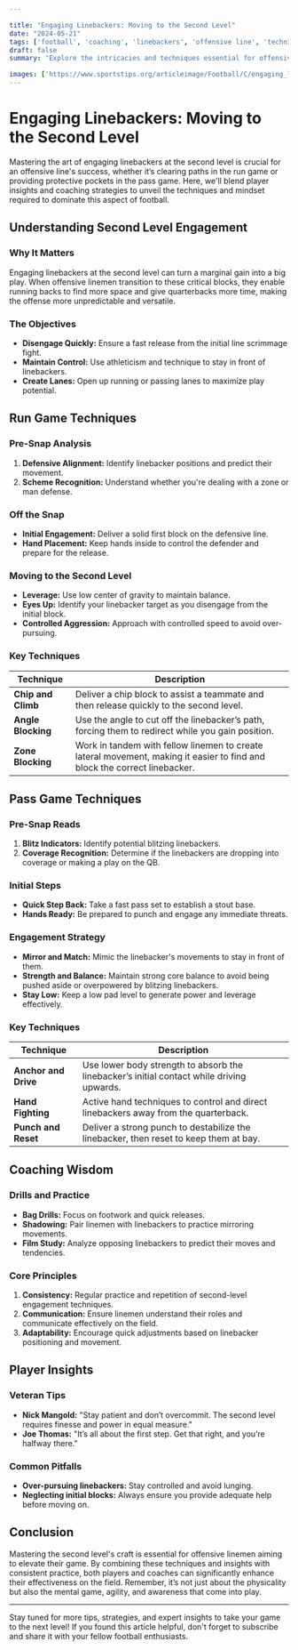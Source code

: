 ```yaml
---

title: "Engaging Linebackers: Moving to the Second Level"
date: "2024-05-21"
tags: ['football', 'coaching', 'linebackers', 'offensive line', 'techniques', 'run game', 'pass game', 'second level', 'strategy']
draft: false
summary: "Explore the intricacies and techniques essential for offensive linemen to effectively engage linebackers when moving to the second level in both run and pass plays."

images: ['https://www.sportstips.org/articleimage/Football/C/engaging_linebackers_moving_to_the_second_level.webp']
---
```


# Engaging Linebackers: Moving to the Second Level

Mastering the art of engaging linebackers at the second level is crucial for an offensive line's success, whether it’s clearing paths in the run game or providing protective pockets in the pass game. Here, we'll blend player insights and coaching strategies to unveil the techniques and mindset required to dominate this aspect of football.

## Understanding Second Level Engagement

### Why It Matters

Engaging linebackers at the second level can turn a marginal gain into a big play. When offensive linemen transition to these critical blocks, they enable running backs to find more space and give quarterbacks more time, making the offense more unpredictable and versatile.

### The Objectives

- **Disengage Quickly:** Ensure a fast release from the initial line scrimmage fight.
- **Maintain Control:** Use athleticism and technique to stay in front of linebackers.
- **Create Lanes:** Open up running or passing lanes to maximize play potential.

## Run Game Techniques

### Pre-Snap Analysis

1. **Defensive Alignment:** Identify linebacker positions and predict their movement.
2. **Scheme Recognition:** Understand whether you're dealing with a zone or man defense.

### Off the Snap

- **Initial Engagement:** Deliver a solid first block on the defensive line.
- **Hand Placement:** Keep hands inside to control the defender and prepare for the release.

### Moving to the Second Level

- **Leverage:** Use low center of gravity to maintain balance.
- **Eyes Up:** Identify your linebacker target as you disengage from the initial block.
- **Controlled Aggression:** Approach with controlled speed to avoid over-pursuing.

### Key Techniques

| Technique      | Description |
|----------------|-------------|
| **Chip and Climb** | Deliver a chip block to assist a teammate and then release quickly to the second level. |
| **Angle Blocking** | Use the angle to cut off the linebacker’s path, forcing them to redirect while you gain position. |
| **Zone Blocking**  | Work in tandem with fellow linemen to create lateral movement, making it easier to find and block the correct linebacker. |

## Pass Game Techniques

### Pre-Snap Reads

1. **Blitz Indicators:** Identify potential blitzing linebackers.
2. **Coverage Recognition:** Determine if the linebackers are dropping into coverage or making a play on the QB.

### Initial Steps

- **Quick Step Back:** Take a fast pass set to establish a stout base.
- **Hands Ready:** Be prepared to punch and engage any immediate threats.

### Engagement Strategy

- **Mirror and Match:** Mimic the linebacker's movements to stay in front of them.
- **Strength and Balance:** Maintain strong core balance to avoid being pushed aside or overpowered by blitzing linebackers.
- **Stay Low:** Keep a low pad level to generate power and leverage effectively.

### Key Techniques

| Technique        | Description |
|------------------|-------------|
| **Anchor and Drive** | Use lower body strength to absorb the linebacker’s initial contact while driving upwards. |
| **Hand Fighting**   | Active hand techniques to control and direct linebackers away from the quarterback. |
| **Punch and Reset** | Deliver a strong punch to destabilize the linebacker, then reset to keep them at bay. |

## Coaching Wisdom

### Drills and Practice

- **Bag Drills:** Focus on footwork and quick releases.
- **Shadowing:** Pair linemen with linebackers to practice mirroring movements.
- **Film Study:** Analyze opposing linebackers to predict their moves and tendencies.

### Core Principles

1. **Consistency:** Regular practice and repetition of second-level engagement techniques.
2. **Communication:** Ensure linemen understand their roles and communicate effectively on the field.
3. **Adaptability:** Encourage quick adjustments based on linebacker positioning and movement.

## Player Insights

### Veteran Tips

- **Nick Mangold:** "Stay patient and don’t overcommit. The second level requires finesse and power in equal measure."
- **Joe Thomas:** "It’s all about the first step. Get that right, and you’re halfway there."

### Common Pitfalls

- **Over-pursuing linebackers:** Stay controlled and avoid lunging.
- **Neglecting initial blocks:** Always ensure you provide adequate help before moving on.

## Conclusion

Mastering the second level's craft is essential for offensive linemen aiming to elevate their game. By combining these techniques and insights with consistent practice, both players and coaches can significantly enhance their effectiveness on the field. Remember, it’s not just about the physicality but also the mental game, agility, and awareness that come into play.

---

Stay tuned for more tips, strategies, and expert insights to take your game to the next level! If you found this article helpful, don't forget to subscribe and share it with your fellow football enthusiasts.